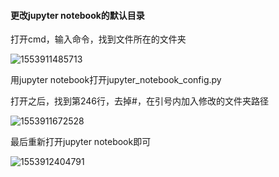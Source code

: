 #### 更改jupyter notebook的默认目录

打开cmd，输入命令，找到文件所在的文件夹

![1553911485713](C:\Users\26910\AppData\Roaming\Typora\typora-user-images\1553911485713.png)

用jupyter notebook打开jupyter_notebook_config.py

打开之后，找到第246行，去掉#，在引号内加入修改的文件夹路径

![1553911672528](C:\Users\26910\AppData\Roaming\Typora\typora-user-images\1553911672528.png)

最后重新打开jupyter notebook即可

![1553912404791](C:\Users\26910\AppData\Roaming\Typora\typora-user-images\1553912404791.png)